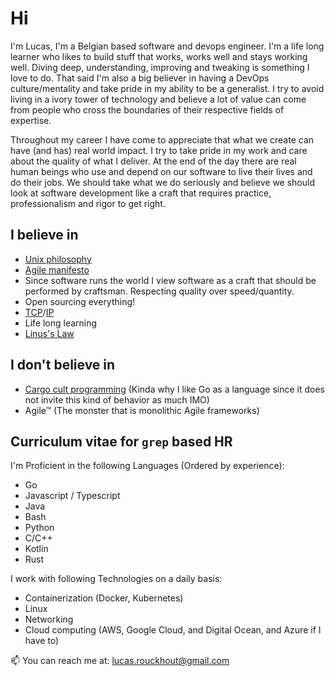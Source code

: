 # Hi

I'm Lucas, I'm a Belgian based software and devops engineer. I'm a life long learner who likes to build stuff that works, works well and stays working well. Diving deep, understanding, improving and tweaking is something I love to do. That said I'm also a big believer in having a DevOps culture/mentality and take pride in my ability to be a generalist. I try to avoid living in a ivory tower of technology and believe a lot of value can come from people who cross the boundaries of their respective fields of expertise.

Throughout my career I have come to appreciate that what we create can have (and has) real world impact. I try to take pride in my work and care about the quality of what I deliver. At the end of the day there are real human beings who use and depend on our software to live their lives and do their jobs. We should take what we do seriously and believe we should look at software development like a craft that requires practice, professionalism and rigor to get right.

## I believe in
* [Unix philosophy](https://en.wikipedia.org/wiki/Unix_philosophy)
* [Agile manifesto](https://agilemanifesto.org/) 
* Since software runs the world I view software as a craft that should be performed by craftsman. Respecting quality over speed/quantity.
* Open sourcing everything!
* [TCP](https://datatracker.ietf.org/doc/html/rfc793)/[IP](https://datatracker.ietf.org/doc/html/rfc791)
* Life long learning
* [Linus's Law](https://en.wikipedia.org/wiki/Linus%27s_law)

## I don't believe in
* [Cargo cult programming](https://en.wikipedia.org/wiki/Cargo_cult_programming) (Kinda why I like Go as a language since it does not invite this kind of behavior as much IMO)
* Agile™ (The monster that is monolithic Agile frameworks)

## Curriculum vitae for `grep` based HR

I'm Proficient in the following Languages (Ordered by experience):
* Go
* Javascript / Typescript
* Java
* Bash
* Python
* C/C++
* Kotlin
* Rust

I work with following Technologies on a daily basis:
* Containerization (Docker, Kubernetes)
* Linux
* Networking
* Cloud computing (AWS, Google Cloud, and Digital Ocean, and Azure if I have to)

📫 You can reach me at: lucas.rouckhout@gmail.com
